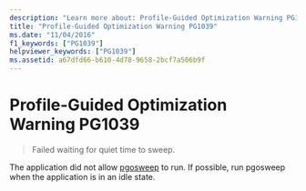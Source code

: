 ```yaml
---
description: "Learn more about: Profile-Guided Optimization Warning PG1039"
title: "Profile-Guided Optimization Warning PG1039"
ms.date: "11/04/2016"
f1_keywords: ["PG1039"]
helpviewer_keywords: ["PG1039"]
ms.assetid: a67dfd66-b610-4d78-9658-2bcf7a506b9f
---
```

# Profile-Guided Optimization Warning PG1039

> Failed waiting for quiet time to sweep.

The application did not allow [pgosweep](../../build/pgosweep.md) to run.  If possible, run pgosweep when the application is in an idle state.
